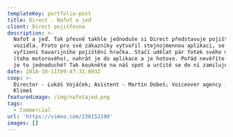 ```yaml
---
templateKey: portfolio-post
title: Direct - Nafoť a jeď
client: Direct pojišťovna
description: >-
  Nafoť a jeď. Tak přesně takhle jednoduše si Direct představuje pojištění
  vozidla. Proto pro své zákazníky vytvořil stejnojmennou aplikaci, se kterou je
  vyřízení havarijního pojištění hračka. Stačí udělat pár fotek svého miláčka
  (toho motorového), nahrát je do aplikace a je hotovo. Pořád nevěříte tomu, jak
  je to jednoduché? Tak koukněte na náš spot a určitě se do ní zamilujete.
date: 2018-10-11T09:47:31.093Z
coop: >-
  Director - Lukáš Vojáček; Asistent - Martin Dobeš; Voiceover agency - Jakub
  Klimeš
featuredimage: /img/nafotajed.png
tags:
  - Commercial
url: 'https://vimeo.com/230152190'
images: []
---
```


